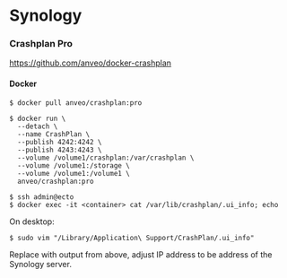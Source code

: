 
# Synology

### Crashplan Pro

https://github.com/anveo/docker-crashplan

#### Docker

    $ docker pull anveo/crashplan:pro

    $ docker run \
      --detach \
      --name CrashPlan \
      --publish 4242:4242 \
      --publish 4243:4243 \
      --volume /volume1/crashplan:/var/crashplan \
      --volume /volume1:/storage \
      --volume /volume1:/volume1 \
      anveo/crashplan:pro

    $ ssh admin@ecto
    $ docker exec -it <container> cat /var/lib/crashplan/.ui_info; echo

On desktop:

    $ sudo vim "/Library/Application\ Support/CrashPlan/.ui_info"

Replace with output from above, adjust IP address to be address of the Synology server.
